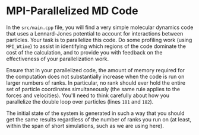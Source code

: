 # MPI-Parallelized MD Code

In the `src/main.cpp` file, you will find a very simple molecular dynamics code that uses a Lennard-Jones potential to account for interactions between particles.
Your task is to parallelize this code.
Do some profiling work (using `MPI_Wtime`) to assist in identifying which regions of the code dominate the cost of the calculation, and to provide you with feedback on the effectiveness of your parallelization work.

Ensure that in your parallelized code, the amount of memory required for the computation does not substantially increase when the code is run on larger numbers of ranks.
In particular, no rank should ever hold the entire set of particle coordinates simultaneously (the same rule applies to the forces and velocities).
You'll need to think carefully about how you parallelize the double loop over particles (lines `181` and `182`).

The initial state of the system is generated in such a way that you should get the same results regardless of the number of ranks you run on (at least, within the span of short simulations, such as we are using here).
